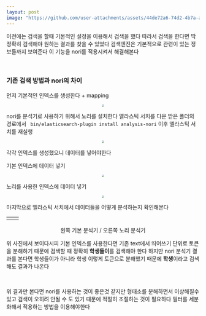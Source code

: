 ```yaml
---
layout: post
image: "https://github.com/user-attachments/assets/44de72a6-74d2-4b7a-aaca-a804edfee6dd"
---
```


이전에는 검색을 할때 기본적인 설정을 이용해서 검색을 했다 따라서 검색을 한다면 딱 정확히 검색해야 원하는 결과를 찾을 수 있었다 검색엔진은 기본적으로 관련이 있는 정보들까지 보여준다 이 기능을 nori를 적용시켜서 해결해본다

&nbsp;

### 기존 검색 방법과 nori의 차이

 먼저 기본적인 인덱스를 생성한다 + mapping

<center>
<img src="https://github.com/user-attachments/assets/44de72a6-74d2-4b7a-aaca-a804edfee6dd" style="zoom:40%;">
</center>

nori를 분석기로 사용하기 위해서 노리를 설치한다
엘라스틱 서치를 다운 받은 폴더의 경로에서 ` bin/elasticsearch-plugin install analysis-nori`
이후 엘라스틱 서치를 재실행

<center>
<img src="https://github.com/user-attachments/assets/1c52eb66-42fd-4114-bf96-1f1991f13fc7" style="zoom:40%;">
</center>

각각 인덱스를 생성했으니 데이터를 넣어야한다

기본 인덱스에 데이터 넣기

<center>
<img src="https://github.com/user-attachments/assets/12db4483-5206-45a7-8f60-3f6424450586" style="zoom:40%;">
</center>

노리를 사용한 인덱스에 데이터 넣기

<center>
<img src="https://github.com/user-attachments/assets/064e3fe7-f29d-4455-9715-085be31dd0c7" style="zoom:40%;">
</center>

마지막으로 엘라스틱 서치에서 데이터들을 어떻게 분석하는지 확인해본다

<table><td><center><img alt="" src="https://github.com/user-attachments/assets/d466f985-f00a-40fc-9629-749f8012b5a5" style="zoom:30%;" /></center></td><td><center><img alt="" src="https://github.com/user-attachments/assets/c07b8cf3-e143-4dec-8aa2-fe6e66b61d1f" style="zoom:30%;" /></center></td></table>

<center>왼쪽 기본 분석기 / 오른쪽 노리 분석기</center>

위 사진에서 보이다시피 기본 인덱스를 사용한다면 기존 text에서 띄어쓰기 단위로 토큰을 분해하기 때문에 검색할 때 정확히 **학생들이**를 검색해야 한다 하지만 nori 분석기 결과를 본다면 학생들이가 아니라 학생 이렇게 토큰으로 분해했기 때문에 **학생**이라고 검색해도 결과가 나온다

&nbsp;

위 결과만 본다면 nori를 사용하는 것이 좋은것 같지만 형태소를 분해하면서 이상해질수 있고 검색이 오히려 안될 수 도 있기 때문에 적절히 조절하는 것이 필요하다 필터를 세분화해서 적용하는 방법을 이용해야한다 